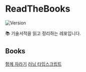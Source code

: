 # ReadTheBooks
![Version](https://img.shields.io/badge/version-2023.12.17-blue.svg)

📚 기술서적을 읽고 정리하는 레포입니다.

## Books
[함께 자라기](./함께_자라기/README.md)
[러닝 타입스크립트](./러닝_타입스크립트/README.md)

